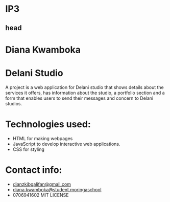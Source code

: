 # IP3
## head
# Diana Kwamboka
# Delani Studio
 A project is a web application for Delani studio that shows details about the services it offers, has information about the studio, a portfolio section and a form that enables users to send their messages and concern to Delani studios.
 # Technologies used:
 - HTML for making webpages
 - JavaScript   to develop interactive web applications.
 - CSS for styling
 # Contact info:
 - dianzkibgalifan@gmail.com
 - diana.kwamboka@student.moringaschool
 - 0706941602
 MIT LICENSE
 
